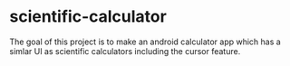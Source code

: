 # scientific-calculator
The goal of this project is to make an android calculator app which has a simlar UI as scientific calculators including the cursor feature.
